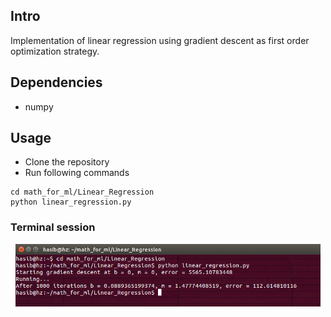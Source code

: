 ## Intro 
Implementation of linear regression using gradient descent as first order optimization strategy.


## Dependencies 
* numpy

## Usage 

* Clone the repository
* Run following commands
```
cd math_for_ml/Linear_Regression
python linear_regression.py
```

### Terminal session
 <p align="center">
  <a href="#"><img src="https://github.com/hasibzunair/math-for-ml/blob/master/Linear_Regression/terminalsession.png" height=100/></a>
 </p>
